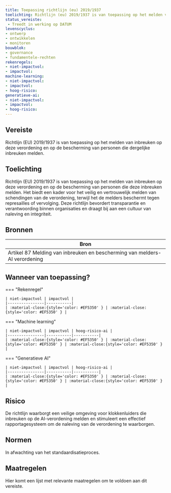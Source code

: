 ```yaml
---
title: Toepassing richtlijn (eu) 2019/1937 
toelichting: Richtlijn (eu) 2019/1937 is van toepassing op het melden van inbreuken op deze verordening en op de bescherming van personen die deze inbreuken melden het biedt een kader voor het veilig en vertrouwelijk melden van schendingen van de verordening, terwijl het de melders beschermt tegen represailles of vervolging deze richtlijn bevordert transparantie en verantwoording binnen organisaties en draagt bij aan een cultuur van naleving en integriteit
status_vereiste: 
 - Treedt in werking op DATUM
levenscyclus: 
- ontwerp
- ontwikkelen
- monitoren
bouwblok: 
- governance
- fundamentele-rechten
rekenregels: 
- niet-impactvol: 
- impactvol: 
machine-learning: 
- niet-impactvol: 
- impactvol: 
- hoog-risico: 
generatieve-ai: 
- niet-impactvol: 
- impactvol: 
- hoog-risico: 
---
```


<!-- tags -->
## Vereiste

Richtlijn (EU) 2019/1937 is van toepassing op het melden van inbreuken op deze verordening en op de bescherming van personen die dergelijke inbreuken melden.

## Toelichting 

Richtlijn (EU) 2019/1937 is van toepassing op het melden van inbreuken op deze verordening en op de bescherming van personen die deze inbreuken melden.
Het biedt een kader voor het veilig en vertrouwelijk melden van schendingen van de verordening, terwijl het de melders beschermt tegen represailles of vervolging.
Deze richtlijn bevordert transparantie en verantwoording binnen organisaties en draagt bij aan een cultuur van naleving en integriteit.

## Bronnen 

| Bron                        |
|-----------------------------|
|Artikel 87 Melding van inbreuken en bescherming van melders- AI verordening|

## Wanneer van toepassing? 

=== "Rekenregel"

	| niet-impactvol | impactvol | 
	|----------------|-----------| 
	| :material-close:{style='color: #EF5350' } | :material-close:{style='color: #EF5350' } |

=== "Machine learning"

	| niet-impactvol | impactvol | hoog-risico-ai | 
	|----------------|-----------|-----------| 
	| :material-close:{style='color: #EF5350' } | :material-close:{style='color: #EF5350' } | :material-close:{style='color: #EF5350' } |

=== "Generatieve AI"

	| niet-impactvol | impactvol | hoog-risico-ai | 
	|----------------|-----------|-----------| 
	| :material-close:{style='color: #EF5350' } | :material-close:{style='color: #EF5350' } | :material-close:{style='color: #EF5350' } |

## Risico 

De richtlijn waarborgt een veilige omgeving voor klokkenluiders die inbreuken op de AI-verordening melden en stimuleert een effectief rapportagesysteem om de naleving van de verordening te waarborgen.


## Normen 

In afwachting van het standaardisatieproces. 

## Maatregelen 

Hier komt een lijst met relevante maatregelen om te voldoen aan dit vereiste. 

